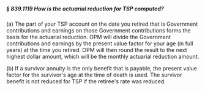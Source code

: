 ##### § 839.1119 How is the actuarial reduction for TSP computed? #####

(a) The part of your TSP account on the date you retired that is Government contributions and earnings on those Government contributions forms the basis for the actuarial reduction. OPM will divide the Government contributions and earnings by the present value factor for your age (in full years) at the time you retired. OPM will then round the result to the next highest dollar amount, which will be the monthly actuarial reduction amount.

(b) If a survivor annuity is the only benefit that is payable, the present value factor for the survivor's age at the time of death is used. The survivor benefit is not reduced for TSP if the retiree's rate was reduced.